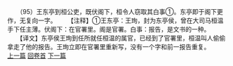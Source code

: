 　　（95）王东亭到桓公吏，既伏阁下，桓令人窃取其白事①。东亭即于阁下更作，无复向一字。
　　【注释】①王东亭：王珣，封为东亭侯，曾在大司马桓温手下任主薄。伏阁下：在官署里。阁是官署。白事：报告，是文书的一种。
　　【译文】东亭侯王珣到任所就任桓温的属官，已经到了官署里，桓温叫人偷偷拿走了他的报告。王珣立即在官署里重新写，没有一个字和前一报告重复。
<br>[上一篇](04_094) [回卷首](04_000) [下一篇](04_096)
